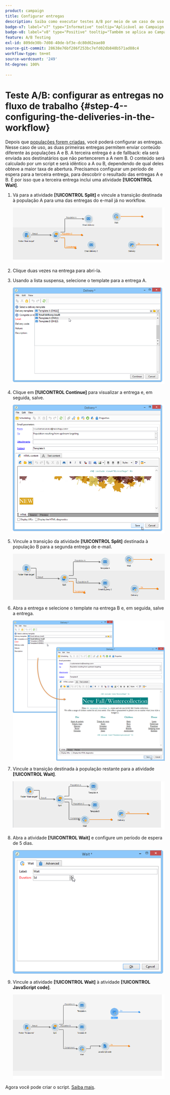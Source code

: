 ```yaml
---
product: campaign
title: Configurar entregas
description: Saiba como executar testes A/B por meio de um caso de uso dedicado
badge-v7: label="v7" type="Informative" tooltip="Aplicável ao Campaign Classic v7"
badge-v8: label="v8" type="Positive" tooltip="Também se aplica ao Campaign v8"
feature: A/B Testing
exl-id: 809de30b-7d08-40de-bf3e-dc80d62eae80
source-git-commit: 28638e76bf286f253bc7efd02db848b571ad88c4
workflow-type: tm+mt
source-wordcount: '249'
ht-degree: 100%

---
```


# Teste A/B: configurar as entregas no fluxo de trabalho {#step-4--configuring-the-deliveries-in-the-workflow}

Depois que [populações forem criadas](a-b-testing-uc-population-samples.md), você poderá configurar as entregas. Nesse caso de uso, as duas primeiras entregas permitem enviar conteúdo diferente às populações A e B. A terceira entrega é a de fallback: ela será enviada aos destinatários que não pertencerem a A nem B. O conteúdo será calculado por um script e será idêntico a A ou B, dependendo de qual deles obteve a maior taxa de abertura. Precisamos configurar um período de espera para a terceira entrega, para descobrir o resultado das entregas A e B. É por isso que a terceira entrega inclui uma atividade **[!UICONTROL Wait]**.

1. Vá para a atividade **[!UICONTROL Split]** e vincule a transição destinada à população A para uma das entregas do e-mail já no workflow.

   ![](assets/use_case_abtesting_createdeliveries_001.png)

1. Clique duas vezes na entrega para abri-la.
1. Usando a lista suspensa, selecione o template para a entrega A.

   ![](assets/use_case_abtesting_createdeliveries_003.png)

1. Clique em **[!UICONTROL Continue]** para visualizar a entrega e, em seguida, salve.

   ![](assets/use_case_abtesting_createdeliveries_002.png)

1. Vincule a transição da atividade **[!UICONTROL Split]** destinada à população B para a segunda entrega de e-mail.

   ![](assets/use_case_abtesting_createdeliveries_004.png)

1. Abra a entrega e selecione o template na entrega B e, em seguida, salve a entrega.

   ![](assets/use_case_abtesting_createdeliveries_005.png)

1. Vincule a transição destinada à população restante para a atividade **[!UICONTROL Wait]**.

   ![](assets/use_case_abtesting_createdeliveries_006.png)

1. Abra a atividade **[!UICONTROL Wait]** e configure um período de espera de 5 dias.

   ![](assets/use_case_abtesting_createdeliveries_007.png)

1. Vincule a atividade **[!UICONTROL Wait]** à atividade **[!UICONTROL JavaScript code]**.

   ![](assets/use_case_abtesting_createdeliveries_008.png)

Agora você pode criar o script. [Saiba mais](a-b-testing-uc-script.md).

